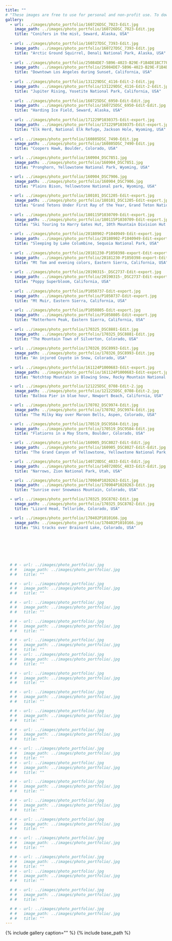 ```yaml
---
title: ""
# "These images are free to use for personal and non-profit use. To download high resolution, right click on the image and select 'Save Image As'."
gallery:
  - url: ../images/photo_portfolio/160726DSC_7023-Edit.jpg
    image_path: ../images/photo_portfolio/160726DSC_7023-Edit.jpg
    title: "Conifers in the mist, Seward, Alaska, USA"
  
  - url: ../images/photo_portfolio/160727DSC_7393-Edit.jpg
    image_path: ../images/photo_portfolio/160727DSC_7393-Edit.jpg
    title: "Arctic Ground Squirrel, Denali National Park, Alaska, USA"
  
  - url: ../images/photo_portfolio/25084DE7-5B96-4023-B29E-F1B4DE1BC77F.jpg
    image_path: ../images/photo_portfolio/25084DE7-5B96-4023-B29E-F1B4DE1BC77F.jpg
    title: "Downtown Los Angeles during Sunset, California, USA"
  
  - url: ../images/photo_portfolio/131229DSC_4116-Edit-2-Edit.jpg
    image_path: ../images/photo_portfolio/131229DSC_4116-Edit-2-Edit.jpg
    title: "Jupiter Rising, Yosetite National Park, California, USA"
  
  - url: ../images/photo_portfolio/160725DSC_6950-Edit-Edit.jpg
    image_path: ../images/photo_portfolio/160725DSC_6950-Edit-Edit.jpg
    title: "Harding Ice Field, Seward, Alaska, USA"    
  
  - url: ../images/photo_portfolio/171229P1030375-Edit-export.jpg
    image_path: ../images/photo_portfolio/171229P1030375-Edit-export.jpg
    title: "Elk Herd, National Elk Refuge, Jackson Hole, Wyoming, USA"
  
  - url: ../images/photo_portfolio/160805DSC_7490-Edit.jpg
    image_path: ../images/photo_portfolio/160805DSC_7490-Edit.jpg
    title: "Coopers Hawk, Boulder, Colorado, USA"      

  - url: ../images/photo_portfolio/160904_DSC7851.jpg
    image_path: ../images/photo_portfolio/160904_DSC7851.jpg
    title: "Pronghorn, Yellowstone National Park, Wyoming, USA"    

  - url: ../images/photo_portfolio/160904_DSC7906.jpg
    image_path: ../images/photo_portfolio/160904_DSC7906.jpg
    title: "Plains Bison, Yellowstone National park, Wyoming, USA"      
    
  - url: ../images/photo_portfolio/180101_DSC1205-Edit-export.jpg
    image_path: ../images/photo_portfolio/180101_DSC1205-Edit-export.jpg
    title: "Grand Tetons Under First Ray of the Year, Grand Teton National Park, Wyoming, USA"
  
  - url: ../images/photo_portfolio/180115P1030709-Edit-export.jpg
    image_path: ../images/photo_portfolio/180115P1030709-Edit-export.jpg
    title: "Ski Touring to Harry Gates Hut, 10th Mountain Division Hut System, Colorado, USA"
  
  - url: ../images/photo_portfolio/20180902-P1040949-Edit-export.jpg
    image_path: ../images/photo_portfolio/20180902-P1040949-Edit-export.jpg
    title: "Sleeping by Lake Columbine, Sequoia National Park, USA"
  
  - url: ../images/photo_portfolio/20181230-P1050398-export-Edit-export.jpg
    image_path: ../images/photo_portfolio/20181230-P1050398-export-Edit-export.jpg
    title: "Mt Tom and evening colors, Eastern Sierra, California, USA"
  
  - url: ../images/photo_portfolio/20190315-_DSC2737-Edit-export.jpg
    image_path: ../images/photo_portfolio/20190315-_DSC2737-Edit-export.jpg
    title: "Poppy Superbloom, California, USA"
  
  - url: ../images/photo_portfolio/P1050737-Edit-export.jpg
    image_path: ../images/photo_portfolio/P1050737-Edit-export.jpg
    title: "Mt Muir, Eastern Sierra, California, USA"
  
  - url: ../images/photo_portfolio/P1050805-Edit-export.jpg
    image_path: ../images/photo_portfolio/P1050805-Edit-export.jpg
    title: "Matterhorn Peak, Eastern Sierra, California, USA"
  
  - url: ../images/photo_portfolio/170325_DSC8881-Edit.jpg
    image_path: ../images/photo_portfolio/170325_DSC8881-Edit.jpg
    title: "The Mountain Town of Silverton, Colorado, USA"
  
  - url: ../images/photo_portfolio/170326_DSC8993-Edit.jpg
    image_path: ../images/photo_portfolio/170326_DSC8993-Edit.jpg
    title: "An injured Coyote in Snow, Colorado, USA"
  
  - url: ../images/photo_portfolio/161124P1000683-Edit-export.jpg
    image_path: ../images/photo_portfolio/161124P1000683-Edit-export.jpg
    title: "Notchtop Mountain in Blowing Snow, Rocky Mountain National Park, Colorado, USA"

  - url: ../images/photo_portfolio/121225DSC_0708-Edit-2.jpg
    image_path: ../images/photo_portfolio/121225DSC_0708-Edit-2.jpg
    title: "Balboa Pier in blue hour, Newport Beach, California, USA"

  - url: ../images/photo_portfolio/170702_DSC9974-Edit.jpg
    image_path: ../images/photo_portfolio/170702_DSC9974-Edit.jpg
    title: "The Milky Way over Maroon Bells, Aspen, Colorado, USA"      

  - url: ../images/photo_portfolio/170519_DSC9584-Edit.jpg
    image_path: ../images/photo_portfolio/170519_DSC9584-Edit.jpg
    title: "Flatiorns in a May Storm, Boulder, Colorado, USA"     

  - url: ../images/photo_portfolio/160905_DSC8027-Edit-Edit.jpg
    image_path: ../images/photo_portfolio/160905_DSC8027-Edit-Edit.jpg
    title: "The Grand Canyon of Yellowstone, Yellowstone National Park, Wyoming, USA"    

  - url: ../images/photo_portfolio/140720DSC_4833-Edit-Edit.jpg
    image_path: ../images/photo_portfolio/140720DSC_4833-Edit-Edit.jpg
    title: "Narrows, Zion National Park, Utah, USA"      

  - url: ../images/photo_portfolio/170904P1020263-Edit.jpg
    image_path: ../images/photo_portfolio/170904P1020263-Edit.jpg
    title: "Sunrise over Snowmass Mountain, Colorado, USA"     

  - url: ../images/photo_portfolio/170325_DSC8702-Edit.jpg
    image_path: ../images/photo_portfolio/170325_DSC8702-Edit.jpg
    title: "Lizard Head, Telluride, Colorado, USA"             

  - url: ../images/photo_portfolio/170402P1010166.jpg
    image_path: ../images/photo_portfolio/170402P1010166.jpg
    title: "Ski tracks over Brainard Lake, Colorado, USA"     


    
  

    
    
  # # - url: ../images/photo_portfolio/.jpg
  # #   image_path: ../images/photo_portfolio/.jpg
  # #   title: ""     

  # # - url: ../images/photo_portfolio/.jpg
  # #   image_path: ../images/photo_portfolio/.jpg
  # #   title: ""   

  # # - url: ../images/photo_portfolio/.jpg
  # #   image_path: ../images/photo_portfolio/.jpg
  # #   title: ""      

  # # - url: ../images/photo_portfolio/.jpg
  # #   image_path: ../images/photo_portfolio/.jpg
  # #   title: ""     

  # # - url: ../images/photo_portfolio/.jpg
  # #   image_path: ../images/photo_portfolio/.jpg
  # #   title: ""    
  # # - url: ../images/photo_portfolio/.jpg
  # #   image_path: ../images/photo_portfolio/.jpg
  # #   title: ""      

  # # - url: ../images/photo_portfolio/.jpg
  # #   image_path: ../images/photo_portfolio/.jpg
  # #   title: ""     

  # # - url: ../images/photo_portfolio/.jpg
  # #   image_path: ../images/photo_portfolio/.jpg
  # #   title: ""   

  # # - url: ../images/photo_portfolio/.jpg
  # #   image_path: ../images/photo_portfolio/.jpg
  # #   title: ""      

  # # - url: ../images/photo_portfolio/.jpg
  # #   image_path: ../images/photo_portfolio/.jpg
  # #   title: ""     

  # # - url: ../images/photo_portfolio/.jpg
  # #   image_path: ../images/photo_portfolio/.jpg
  # #   title: ""    
  # # - url: ../images/photo_portfolio/.jpg
  # #   image_path: ../images/photo_portfolio/.jpg
  # #   title: ""      

  # # - url: ../images/photo_portfolio/.jpg
  # #   image_path: ../images/photo_portfolio/.jpg
  # #   title: ""     

  # # - url: ../images/photo_portfolio/.jpg
  # #   image_path: ../images/photo_portfolio/.jpg
  # #   title: ""   

  # # - url: ../images/photo_portfolio/.jpg
  # #   image_path: ../images/photo_portfolio/.jpg
  # #   title: ""      

  # # - url: ../images/photo_portfolio/.jpg
  # #   image_path: ../images/photo_portfolio/.jpg
  # #   title: ""     

  # # - url: ../images/photo_portfolio/.jpg
  # #   image_path: ../images/photo_portfolio/.jpg
  # #   title: ""    
  # # - url: ../images/photo_portfolio/.jpg
  # #   image_path: ../images/photo_portfolio/.jpg
  # #   title: ""      

  # # - url: ../images/photo_portfolio/.jpg
  # #   image_path: ../images/photo_portfolio/.jpg
  # #   title: ""     

  # # - url: ../images/photo_portfolio/.jpg
  # #   image_path: ../images/photo_portfolio/.jpg
  # #   title: ""   
---
```

{% include gallery caption="" %}
{% include base_path %}
